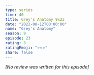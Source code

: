 ```yaml
---
type: series
time: 40
title: Grey's Anatomy 9x23
date: "2022-08-12T00:00:00"
name: "Grey's Anatomy"
season: 9
episode: 23
rating: 3
ratingEmoji: "⭐️⭐️⭐️"
share: false
---
```


*[No review was written for this episode]*